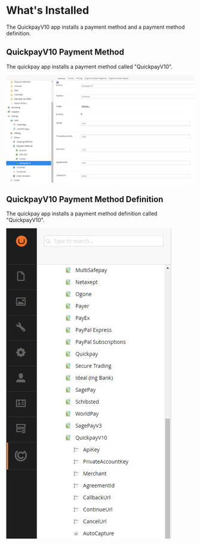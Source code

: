 ﻿# What's Installed

The QuickpayV10 app installs a payment method and a payment method definition.

## QuickpayV10 Payment Method

The quickpay app installs a payment method called "QuickpayV10". 

![image](images/quickpay-setup-ucommerce.jpg)

## QuickpayV10 Payment Method Definition

The quickpay app installs a payment method definition called "QuickpayV10". 

![image](images/quickpay-payment-method-ucommerce.jpg)
